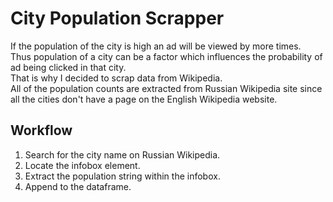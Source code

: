 
# City Population Scrapper
If the population of the city is high an ad will be viewed by more times. <br>
Thus population of a city can be a factor which influences the probability of ad being clicked in that city. <br>
That is why I decided to scrap data from Wikipedia.<br>
All of the population counts are extracted from Russian Wikipedia site since all the cities don't have a page on the English Wikipedia website.
<br>

## Workflow
1. Search for the city name on Russian Wikipedia.
2. Locate the infobox element.
3. Extract the population string within the infobox.
4. Append to the dataframe.

